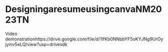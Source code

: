 # DesigningaresumeusingcanvaNM2023TN
Video demonstrationhttps://drive.google.com/file/d/1IfKb0NNbbYF5oKYJNg9UrOyjyinv5eLQ/view?usp=drivesdk
